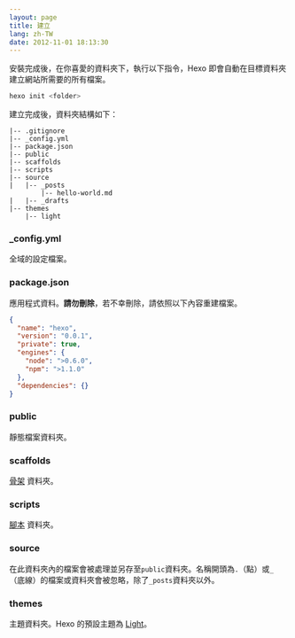 ```yaml
---
layout: page
title: 建立
lang: zh-TW
date: 2012-11-01 18:13:30
---
```


安裝完成後，在你喜愛的資料夾下，執行以下指令，Hexo 即會自動在目標資料夾建立網站所需要的所有檔案。

``` bash
hexo init <folder>
```

建立完成後，資料夾結構如下：

``` plain
|-- .gitignore
|-- _config.yml
|-- package.json
|-- public
|-- scaffolds
|-- scripts
|-- source
|   |-- _posts
        |-- hello-world.md
|   |-- _drafts
|-- themes
    |-- light
```

### _config.yml

全域的設定檔案。

### package.json

應用程式資料。**請勿刪除**，若不幸刪除，請依照以下內容重建檔案。

``` json
{
  "name": "hexo",
  "version": "0.0.1",
  "private": true,
  "engines": {
    "node": ">0.6.0",
    "npm": ">1.1.0"
  },
  "dependencies": {}
}
```

### public

靜態檔案資料夾。

### scaffolds

[骨架][2] 資料夾。

### scripts

[腳本][3] 資料夾。

### source

在此資料夾內的檔案會被處理並另存至`public`資料夾。名稱開頭為`.`（點）或`_`（底線）的檔案或資料夾會被忽略，除了`_posts`資料夾以外。

### themes

主題資料夾。Hexo 的預設主題為 [Light][1]。

[1]: https://github.com/tommy351/hexo-theme-light
[2]: writing.html
[3]: scripts.html
